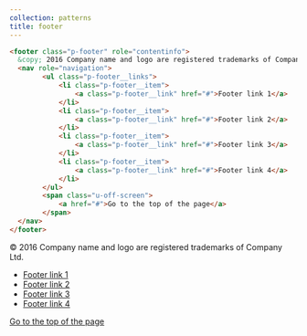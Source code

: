 ```yaml
---
collection: patterns
title: footer
---
```


```html
<footer class="p-footer" role="contentinfo">
  &copy; 2016 Company name and logo are registered trademarks of Company Ltd.
  <nav role="navigation">
        <ul class="p-footer__links">
            <li class="p-footer__item">
                <a class="p-footer__link" href="#">Footer link 1</a>
            </li>
            <li class="p-footer__item">
                <a class="p-footer__link" href="#">Footer link 2</a>
            </li>
            <li class="p-footer__item">
                <a class="p-footer__link" href="#">Footer link 3</a>
            </li>
            <li class="p-footer__item">
                <a class="p-footer__link" href="#">Footer link 4</a>
            </li>
        </ul>
        <span class="u-off-screen">
            <a href="#">Go to the top of the page</a>
        </span>
  </nav>
</footer>
```

<footer class="p-footer" role="contentinfo">
  <p class="p-footer__copy">&copy; 2016 Company name and logo are registered trademarks of Company Ltd.</p>
  <nav role="navigation">
        <ul class="p-footer__links">
            <li class="p-footer__item">
                <a class="p-footer__link" href="#">Footer link 1</a>
            </li>
            <li class="p-footer__item">
                <a class="p-footer__link" href="#">Footer link 2</a>
            </li>
            <li class="p-footer__item">
                <a class="p-footer__link" href="#">Footer link 3</a>
            </li>
            <li class="p-footer__item">
                <a class="p-footer__link" href="#">Footer link 4</a>
            </li>
        </ul>
        <span class="u-off-screen">
            <a href="#">Go to the top of the page</a>
        </span>
  </nav>
</footer>
